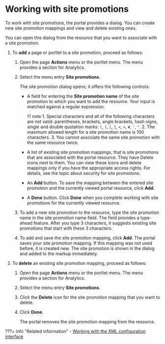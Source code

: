 # Working with site promotions

To work with site promotions, the portal provides a dialog. You can create new site promotion mappings and view and delete existing ones.

You can open this dialog from the resource that you want to associate with a site promotion.

1.  To **add** a page or portlet to a site promotion, proceed as follows:

    1.  Open the page **Actions** menu or the portlet menu. The menu provides a section for Analytics.

    2.  Select the menu entry **Site promotions**.

        The site promotion dialog opens; it offers the following controls:

        -   A field for entering the **Site promotion name** of the site promotion to which you want to add the resource. Your input is matched against a regular expression.

            !!! note
                1.  Special characters and all of the following characters are not valid: parentheses, brackets, angle brackets, hash signs, single and double quotation marks: `(`, `)`, `[`, `]`, `<`, `>`, `#`, `'`, `"`.
                2.  The maximum allowed length for a site promotion name is 100 characters.
                3.  You cannot associate the same site promotion with the same resource twice.

        -   A list of existing site promotion mappings, that is site promotions that are associated with the portal resource. They have Delete icons next to them. You can view these icons and delete mappings only if you have the appropriate access rights. For details, see the topic about security for site promotions.
        -   An **Add** button. To save the mapping between the entered site promotion and the currently viewed portal resource, click **Add**.
        -   A **Done** button. Click **Done** when you complete working with site promotions for the currently viewed resource.

    3.  To add a new site promotion to the resource, type the site promotion name in the site promotion name field. The field provides a type-ahead feature. After you type 3 characters, it suggests existing site promotions that start with these 3 characters.

    4.  To add and save the site promotion mapping, click **Add**. The portal saves your site promotion mapping. If this mapping was not used before, it is created new. The site promotion is shown in the dialog and added to the markup immediately.

2.  To **delete** an existing site promotion mapping, proceed as follows:

    1.  Open the page **Actions** menu or the portlet menu. The menu provides a section for Analytics.

    2.  Select the menu entry **Site promotions**.

    3.  Click the **Delete** icon for the site promotion mapping that you want to delete.

    4.  Click **Done**.

        The portal removes the site promotion mapping from the resource.



???+ info "Related information"
    - [Working with the XML configuration interface](../../../../../portal_admin_tools/xml_config_interface/working_xml_config_interface/index.md)

